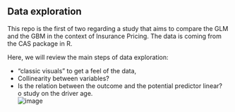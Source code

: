 ## Data exploration
This repo is the first of two regarding a study that aims to compare the GLM and the GBM in the context of Insurance Pricing. 
The data is coming from the CAS package in R.

Here, we will review the main steps of data exploration:
-	“classic visuals” to get a feel of the data,
-	Collinearity between variables?
-	Is the relation between the outcome and the potential predictor linear?<br />
  o	study on the driver age.<br />
![image](https://github.com/user-attachments/assets/ecf793e3-c2eb-42b3-bae3-2c82538ab501)
